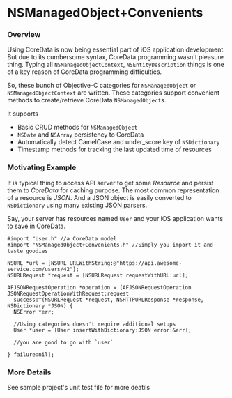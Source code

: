 NSManagedObject+Convenients
==========================

### Overview

Using CoreData is now being essential part of iOS application
development. But due to its cumbersome syntax, CoreData programming
wasn't pleasure thing. Typing all `NSManagedObjectContext`,
`NSEntityDescription` things is one of a key reason of CoreData
programming difficulties.

So, these bunch of Objective-C categories for `NSManagedObject` or
`NSManagedObjectContext` are written. These categories support
convenient methods to create/retrieve CoreData `NSManagedObject`s.  

It supports

* Basic CRUD methods for `NSManagedObject`
* `NSDate` and `NSArray` persistency to CoreData
* Automatically detect CamelCase and under_score key of `NSDictionary`
* Timestamp methods for tracking the last updated time of resources

### Motivating Example

It is typical thing to access API server to get some _Resource_ and persist them to _CoreData_ for caching purpose. The most common representation of a resource is _JSON_. And a JSON object is easily converted to `NSDictionary` using many existing JSON parsers. 

Say, your server has resources named `User` and your iOS application wants to save in CoreData. 
  
    #import "User.h" //a CoreData model
    #import "NSManagedObject+Convenients.h" //Simply you import it and taste goodies
        
    NSURL *url = [NSURL URLWithString:@"https://api.awesome-service.com/users/42"];
    NSURLRequest *request = [NSURLRequest requestWithURL:url];
    
    AFJSONRequestOperation *operation = [AFJSONRequestOperation JSONRequestOperationWithRequest:request
      success:^(NSURLRequest *request, NSHTTPURLResponse *response, NSDictionary *JSON) {
      NSError *err;
      
      //Using categories doesn't require additional setups
      User *user = [User insertWithDictionary:JSON error:&err];
      
      //you are good to go with `user`
      
    } failure:nil];

### More Details
See sample project's unit test file for more deatils

